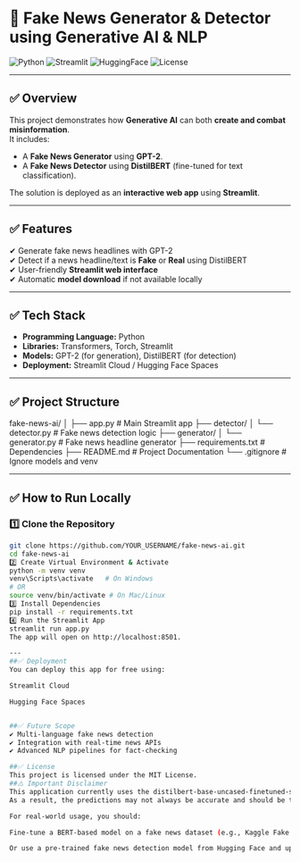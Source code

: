 # 📰 Fake News Generator & Detector using Generative AI & NLP

![Python](https://img.shields.io/badge/Python-3.8+-blue.svg)
![Streamlit](https://img.shields.io/badge/Framework-Streamlit-green)
![HuggingFace](https://img.shields.io/badge/Model-HuggingFace-yellow)
![License](https://img.shields.io/badge/License-MIT-purple)

---

## ✅ Overview
This project demonstrates how **Generative AI** can both **create and combat misinformation**.  
It includes:
- A **Fake News Generator** using **GPT-2**.
- A **Fake News Detector** using **DistilBERT** (fine-tuned for text classification).

The solution is deployed as an **interactive web app** using **Streamlit**.

---

## ✅ Features
✔ Generate fake news headlines with GPT-2  
✔ Detect if a news headline/text is **Fake** or **Real** using DistilBERT  
✔ User-friendly **Streamlit web interface**  
✔ Automatic **model download** if not available locally  

---

## ✅ Tech Stack
- **Programming Language:** Python  
- **Libraries:** Transformers, Torch, Streamlit  
- **Models:** GPT-2 (for generation), DistilBERT (for detection)  
- **Deployment:** Streamlit Cloud / Hugging Face Spaces  

---

## ✅ Project Structure
fake-news-ai/
│
├── app.py # Main Streamlit app
├── detector/
│ └── detector.py # Fake news detection logic
├── generator/
│ └── generator.py # Fake news headline generator
├── requirements.txt # Dependencies
├── README.md # Project Documentation
└── .gitignore # Ignore models and venv

---

## ✅ How to Run Locally

### 1️⃣ Clone the Repository
```bash
git clone https://github.com/YOUR_USERNAME/fake-news-ai.git
cd fake-news-ai
2️⃣ Create Virtual Environment & Activate
python -m venv venv
venv\Scripts\activate   # On Windows
# OR
source venv/bin/activate # On Mac/Linux
3️⃣ Install Dependencies
pip install -r requirements.txt
4️⃣ Run the Streamlit App
streamlit run app.py
The app will open on http://localhost:8501.

---
##✅ Deployment
You can deploy this app for free using:

Streamlit Cloud

Hugging Face Spaces


##✅ Future Scope
✔ Multi-language fake news detection
✔ Integration with real-time news APIs
✔ Advanced NLP pipelines for fact-checking

##✅ License
This project is licensed under the MIT License.
##⚠️ Important Disclaimer
This application currently uses the distilbert-base-uncased-finetuned-sst-2-english model, which is trained for sentiment analysis (positive/negative) and not specifically for fake news detection.
As a result, the predictions may not always be accurate and should be treated as a demonstration only.

For real-world usage, you should:

Fine-tune a BERT-based model on a fake news dataset (e.g., Kaggle Fake News or LIAR dataset).

Or use a pre-trained fake news detection model from Hugging Face and update the app accordingly.
